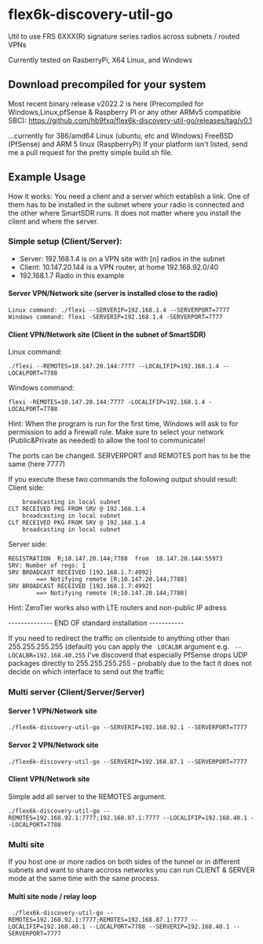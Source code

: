 # flex6k-discovery-util-go


Util to use FRS 6XXX(R) signature series radios across subnets / routed VPNs

Currently tested on RasberryPi, X64 Linux, and Windows

## Download precompiled for your system

Most recent binary release  v2022.2 is here (Precompiled for Windows,Linux,pfSense & Raspberry PI or any other ARMv5 compatible SBC):
https://github.com/hb9fxq/flex6k-discovery-util-go/releases/tag/v0.1

...currently for 386/amd64 Linux (ubuntu, etc and Windows) FreeBSD (PfSense) and ARM 5 linux (RaspberryPi)
If your platform isn't listed, send me a pull request for the pretty simple build.sh file. 

## Example Usage

How it works: You need a client and a server which establish a link. One of them has to be installed in the subnet where your radio is connected and the other where SmartSDR runs. 
It does not matter where you install the client and where the server.

### Simple setup (Client/Server):

* Server: 192.168.1.4 is on a VPN site with [n] radios in the subnet
* Client: 10.147.20.144 is a VPN router, at home 192.168.92.0/40
* 192.168.1.7 Radio in this example

#### Server VPN/Network site (server is installed close to the radio)
```
Linux command: ./flexi --SERVERIP=192.168.1.4 --SERVERPORT=7777
Windows command: flexi -SERVERIP=192.168.1.4 -SERVERPORT=7777
```

#### Client VPN/Network site (Client in the subnet of SmartSDR)


Linux command:</br>
```
./flexi --REMOTES=10.147.20.144:7777 --LOCALIFIP=192.168.1.4 --LOCALPORT=7788
```

Windows command:</br>
```
flexi -REMOTES=10.147.20.144:7777 -LOCALIFIP=192.168.1.4 -LOCALPORT=7788
```

Hint: When the program is run for the first time, Windows will ask to for permission to add a firewall rule. Make sure to select your network (Public&Private as needed) to allow the tool to communicate!

The ports can be changed. SERVERPORT and REMOTES port has to be the same (here 7777)

If you execute these two commands the following output should result:</br>
Client side:
```CLT RECEIVED PKG FROM SRV @ 192.168.1.4
    broadcasting in local subnet
CLT RECEIVED PKG FROM SRV @ 192.168.1.4
    broadcasting in local subnet
CLT RECEIVED PKG FROM SRV @ 192.168.1.4
    broadcasting in local subnet 
```

Server side:</br>
```
REGISTRATION  R;10.147.20.144;7788  from  10.147.20.144:55973
SRV: Number of regs: 1
SRV BROADCAST RECEIVED [192.168.1.7:4992]
        ==> Notifying remote [R;10.147.20.144;7788]
SRV BROADCAST RECEIVED [192.168.1.7:4992]
        ==> Notifying remote [R;10.147.20.144;7788]
```

Hint: ZeroTier works also with LTE routers and non-public IP adress


-------------- END OF standard installation -----------


If you need to redirect the traffic on clientside to anything other than 255.255.255.255 (default) you can apply the ``` LOCALBR``` argument e.g. ``` --LOCALBR=192.168.40.255``` I've discoverd that especially PfSense drops UDP packages directly to 255.255.255.255 - probably due to the fact it does not decide on which interface to send out the traffic

### Multi server (Client/Server/Server)

#### Server 1 VPN/Network site
```
./flex6k-discovery-util-go --SERVERIP=192.168.92.1 --SERVERPORT=7777
```

#### Server 2 VPN/Network site
```
./flex6k-discovery-util-go --SERVERIP=192.168.87.1 --SERVERPORT=7777
```

#### Client VPN/Network site
Simple add all server to the REMOTES argument.

```
./flex6k-discovery-util-go --REMOTES=192.168.92.1:7777;192.168.87.1:7777 --LOCALIFIP=192.168.40.1 --LOCALPORT=7788
```


### Multi site
If you host one or more radios on both sides of the tunnel or in different subnets and want to share accross networks you can run CLIENT & SERVER mode at the same time with the same process. 

#### Multi site node / relay loop

```
 ./flex6k-discovery-util-go --REMOTES=192.168.92.1:7777;REMOTES=192.168.87.1:7777 --LOCALIFIP=192.168.40.1 --LOCALPORT=7788 --SERVERIP=192.168.40.1 --SERVERPORT=7777
 ```



